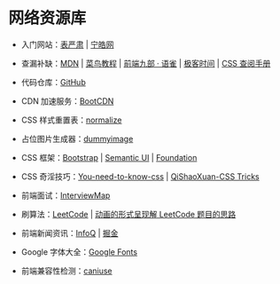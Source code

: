 # 网络资源库

- 入门网站：[表严肃](https://biaoyansu.com/i/6593029482131) | [宁皓网](https://ninghao.net/)

- 查漏补缺：[MDN](https://developer.mozilla.org/zh-CN/) | [菜鸟教程](http://www.runoob.com/) | [前端九部 · 语雀](https://www.yuque.com/fe9) | [极客时间](https://time.geekbang.org/) | [CSS 查阅手册](http://css.doyoe.com/)

- 代码仓库：[GitHub](https://github.com/)

- CDN 加速服务：[BootCDN](https://www.bootcdn.cn/)

- CSS 样式重置表：[normalize](https://www.bootcdn.cn/normalize/)

- 占位图片生成器：[dummyimage](https://dummyimage.com/)

- CSS 框架：[Bootstrap](https://getbootstrap.com/) | [Semantic UI](https://semantic-ui.com/) | [Foundation](https://foundation.zurb.com/)

- CSS 奇淫技巧：[You-need-to-know-css](https://lhammer.cn/You-need-to-know-css/#/zh-cn/) | [QiShaoXuan-CSS Tricks](https://qishaoxuan.github.io/css_tricks/)

- 前端面试：[InterviewMap](https://yuchengkai.cn/docs/)

- 刷算法：[LeetCode](https://leetcode-cn.com/) | [动画的形式呈现解 LeetCode 题目的思路](https://github.com/MisterBooo/LeetCodeAnimation.git)

- 前端新闻资讯：[InfoQ](https://www.infoq.cn/) | [掘金](https://juejin.im/)

- Google 字体大全：[Google Fonts](https://fonts.google.com/)

- 前端兼容性检测：[caniuse](https://caniuse.com/)
